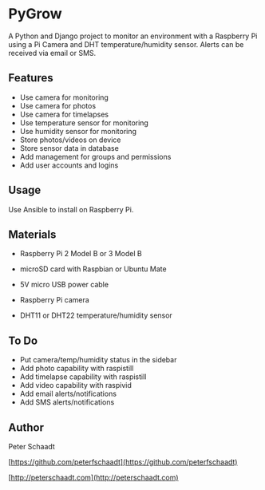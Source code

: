 PyGrow
======

A Python and Django project to monitor an environment with a Raspberry Pi using a Pi Camera and DHT temperature/humidity sensor. Alerts can be received via email or SMS.


Features
--------

- Use camera for monitoring
- Use camera for photos
- Use camera for timelapses
- Use temperature sensor for monitoring
- Use humidity sensor for monitoring
- Store photos/videos on device
- Store sensor data in database
- Add management for groups and permissions
- Add user accounts and logins


Usage
-----

Use Ansible to install on Raspberry Pi.


Materials
---------

- Raspberry Pi 2 Model B or 3 Model B
- microSD card with Raspbian or Ubuntu Mate
- 5V micro USB power cable

- Raspberry Pi camera
- DHT11 or DHT22 temperature/humidity sensor


To Do
-----

- Put camera/temp/humidity status in the sidebar
- Add photo capability with raspistill
- Add timelapse capability with raspistill
- Add video capability with raspivid
- Add email alerts/notifications
- Add SMS alerts/notifications


Author
------

Peter Schaadt

[https://github.com/peterfschaadt](https://github.com/peterfschaadt)

[http://peterschaadt.com](http://peterschaadt.com)
